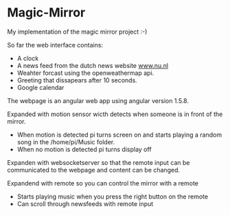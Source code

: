 # Magic-Mirror

My implementation of the magic mirror project :-)

So far the web interface contains:
- A clock
- A news feed from the dutch news website www.nu.nl
- Weahter forcast using the openweathermap api.
- Greeting that dissapears after 10 seconds.
- Google calendar 

The webpage is an angular web app using angular version 1.5.8.

Expanded with motion sensor wicth detects when someone is in front of the mirror.
- When motion is detected pi turns screen on and starts playing a random song in the /home/pi/Music folder. 
- When no motion is detected pi turns display off

Expanden with websocketserver so that the remote input can be communicated to the webpage and content can be changed.

Expandend with remote so you can control the mirror with a remote
- Starts playing music when you press the right button on the remote
- Can scroll through newsfeeds with remote input


